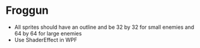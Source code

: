 # Froggun




- All sprites should have an outline and be 32 by 32 for small enemies and 64 by 64 for large enemies
- Use ShaderEffect in WPF
